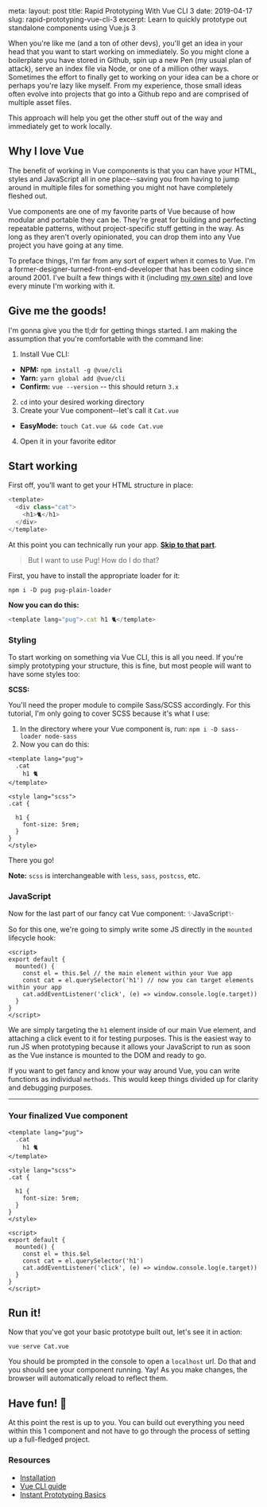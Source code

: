 <route lang="yaml">
meta:
  layout: post
  title: Rapid Prototyping With Vue CLI 3
  date: 2019-04-17
  slug: rapid-prototyping-vue-cli-3
  excerpt: Learn to quickly prototype out standalone components using Vue.js 3
</route>

When you're like me (and a ton of other devs), you'll get an idea in your head that you want to start working on immediately. So you might clone a boilerplate you have stored in Github, spin up a new Pen (my usual plan of attack), serve an index file via Node, or one of a million other ways. Sometimes the effort to finally get to working on your idea can be a chore or perhaps you're lazy like myself. From my experience, those small ideas often evolve into projects that go into a Github repo and are comprised of multiple asset files.

This approach will help you get the other stuff out of the way and immediately get to work locally.

## Why I love Vue

The benefit of working in Vue components is that you can have your HTML, styles and JavaScript all in one place--saving you from having to jump around in multiple files for something you might not have completely fleshed out.

Vue components are one of my favorite parts of Vue because of how modular and portable they can be. They're great for building and perfecting repeatable patterns, without project-specific stuff getting in the way. As long as they aren't overly opinionated, you can drop them into any Vue project you have going at any time.

To preface things, I'm far from any sort of expert when it comes to Vue. I'm a former-designer-turned-front-end-developer that has been coding since around 2001. I've built a few things with it (including [my own site](https://daryn.codes)) and love every minute I'm working with it.

## Give me the goods!

I'm gonna give you the tl;dr for getting things started. I am making the assumption that you're comfortable with the command line:

1. Install Vue CLI:

- **NPM:** `npm install -g @vue/cli`
- **Yarn:** `yarn global add @vue/cli`
- **Confirm:** `vue --version` -- this should return `3.x`

2. `cd` into your desired working directory
3. Create your Vue component--let's call it `Cat.vue`

- **EasyMode:** `touch Cat.vue && code Cat.vue`

4. Open it in your favorite editor

## Start working

First off, you'll want to get your HTML structure in place:

```js
<template>
  <div class="cat">
    <h1>🐈</h1>
  </div>
</template>
```

At this point you can technically run your app. **[Skip to that part](#run-it-6)**.

> But I want to use Pug! How do I do that?

First, you have to install the appropriate loader for it:

`npm i -D pug pug-plain-loader`

**Now you can do this:**

```js
<template lang="pug">.cat h1 🐈</template>
```

### Styling

To start working on something via Vue CLI, this is all you need. If you're simply prototyping your structure, this is fine, but most people will want to have some styles too:

**SCSS:**

You'll need the proper module to compile Sass/SCSS accordingly. For this tutorial, I'm only going to cover SCSS because it's what I use:

1. In the directory where your Vue component is, run: `npm i -D sass-loader node-sass`
2. Now you can do this:

```
<template lang="pug">
  .cat
    h1 🐈
</template>

<style lang="scss">
.cat {

  h1 {
    font-size: 5rem;
  }
}
</style>
```

There you go!

**Note:** `scss` is interchangeable with `less`, `sass`, `postcss`, etc.

### JavaScript

Now for the last part of our fancy cat Vue component: ✨JavaScript✨

So for this one, we're going to simply write some JS directly in the `mounted` lifecycle hook:

```
<script>
export default {
  mounted() {
    const el = this.$el // the main element within your Vue app
    const cat = el.querySelector('h1') // now you can target elements within your app
    cat.addEventListener('click', (e) => window.console.log(e.target))
  }
}
</script>
```

We are simply targeting the `h1` element inside of our main Vue element, and attaching a click event to it for testing purposes. This is the easiest way to run JS when prototyping because it allows your JavaScript to run as soon as the Vue instance is mounted to the DOM and ready to go.

If you want to get fancy and know your way around Vue, you can write functions as individual `methods`. This would keep things divided up for clarity and debugging purposes.

---

### Your finalized Vue component

```
<template lang="pug">
  .cat
    h1 🐈
</template>

<style lang="scss">
.cat {

  h1 {
    font-size: 5rem;
  }
}
</style>

<script>
export default {
  mounted() {
    const el = this.$el
    const cat = el.querySelector('h1')
    cat.addEventListener('click', (e) => window.console.log(e.target))
  }
}
</script>
```

## Run it!

Now that you've got your basic prototype built out, let's see it in action:

`vue serve Cat.vue`

You should be prompted in the console to open a `localhost` url. Do that and you should see your component running. Yay! As you make changes, the browser will automatically reload to reflect them.

## Have fun! 🎉

At this point the rest is up to you. You can build out everything you need within this 1 component and not have to go through the process of setting up a full-fledged project.

### Resources

- [Installation](https://cli.vuejs.org/guide/installation.html)
- [Vue CLI guide](https://cli.vuejs.org/guide/)
- [Instant Prototyping Basics](https://cli.vuejs.org/guide/prototyping.html)
